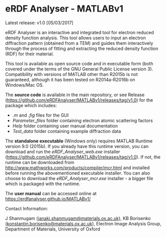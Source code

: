 # eRDF Analyser - MATLABv1

Latest release: v1.0 [05/03/2017]

eRDF Analyser is an interactive and integrated tool for electron reduced density function analysis. 
This tool allows users to input an electron diffraction pattern (obtained from a TEM) and guides them interactively through the process of fitting and extracting the reduced density function (RDF) for their material.

This tool is available as open source code and in executable form (both covered under the terms of the GNU General Public License version 3). Compatibility with versions of MATLAB other than R2015b is not guaranteed, although it has been tested on R2014a-R2016b on Windows/Mac OS.

The <b>source code</b> is available in the main repository, or see Release (https://github.com/eRDFAnalyser/MATLABv1/releases/tag/v1.0) for the package which includes:
- <i>.m</i> and <i>.fig</i> files for the GUI
- <i>Parameter_files</i> folder containing electron atomic scattering factors
- <i>Help</i> folder containing user manual documentation
- <i>Test_data</i> folder containing example diffraction data

The <b>standalone executable</b> (Windows only) requires MATLAB Runtime version 9.0 (2015b). If you already have this runtime version, you can download and run the <i>eRDF_Analyser_web.exe</i> installer (https://github.com/eRDFAnalyser/MATLABv1/releases/tag/v1.0). If not, the runtime can be downloaded from http://www.mathworks.com/products/compiler/mcr.html and installed before running the abovementioned executable installer. You can also choose to download the <i>eRDF_Analyser_mcr.exe</i> installer - a bigger file which is packaged with the runtime.

The <b>user manual</b> can be accessed online at https://erdfanalyser.github.io/MATLABv1/

Contact Information:

J Shanmugam (janaki.shanmugam@materials.ox.ac.uk), KB Borisenko (konstantin.borisenko@materials.ox.ac.uk),
Electron Image Analysis Group, Department of Materials, University of Oxford
